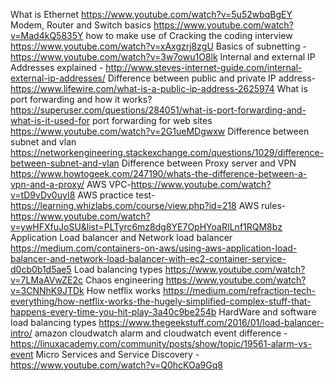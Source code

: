 What is Ethernet https://www.youtube.com/watch?v=5u52wbqBgEY
Modem, Router and Switch basics https://www.youtube.com/watch?v=Mad4kQ5835Y
how to make use of Cracking the coding interview https://www.youtube.com/watch?v=xAxgzrj8zgU
Basics of subnetting - https://www.youtube.com/watch?v=3w7owu1O8lk
Internal and external IP Addresses explained - http://www.steves-internet-guide.com/internal-external-ip-addresses/
Difference between public and private IP address-https://www.lifewire.com/what-is-a-public-ip-address-2625974
What is port forwarding and how it works? https://superuser.com/questions/284051/what-is-port-forwarding-and-what-is-it-used-for
port forwarding for web sites https://www.youtube.com/watch?v=2G1ueMDgwxw
Difference between subnet and vlan https://networkengineering.stackexchange.com/questions/1029/difference-between-subnet-and-vlan
Difference between Proxy server and VPN https://www.howtogeek.com/247190/whats-the-difference-between-a-vpn-and-a-proxy/
AWS VPC-https://www.youtube.com/watch?v=tD9vDv0uyI8
AWS practice test-https://learning.whizlabs.com/course/view.php?id=218
AWS rules-https://www.youtube.com/watch?v=ywHFXfuJoSU&list=PLTyrc6mz8dg8YE7OpHYoaRILnf1RQM8bz
Application Load balancer and Network load balancer https://medium.com/containers-on-aws/using-aws-application-load-balancer-and-network-load-balancer-with-ec2-container-service-d0cb0b1d5ae5
Load balancing types https://www.youtube.com/watch?v=7LMaAVwZE2c
Chaos engineering https://www.youtube.com/watch?v=3CNNhK9JTDk
How netflix works https://medium.com/refraction-tech-everything/how-netflix-works-the-hugely-simplified-complex-stuff-that-happens-every-time-you-hit-play-3a40c9be254b
HardWare and software load balancing types https://www.thegeekstuff.com/2016/01/load-balancer-intro/
amazon cloudwatch alarm and cloudwatch event difference - https://linuxacademy.com/community/posts/show/topic/19561-alarm-vs-event
Micro Services and Service Discovery - https://www.youtube.com/watch?v=Q0hcKOa9Gq8
